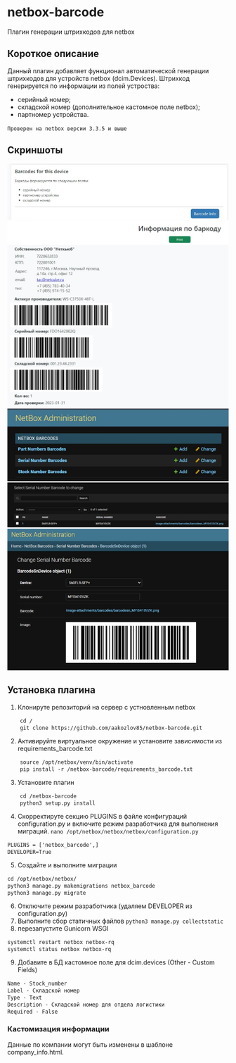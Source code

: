 # netbox-barcode
Плагин генерации штрихкодов для netbox

## Короткое описание

Данный плагин добавляет функционал автоматической генерации штрихкодов для устройств netbox (dcim.Devices). 
Штрихкод генерируется по информации из полей устроства: 
- серийный номер;
- складской номер (дополнительное кастомное поле netbox);
- партномер устройства.

`Проверен на netbox версии 3.3.5 и выше`

## Скриншоты
![Device Barcode Button](docs/img/netbox_device_button.jpg)
![Device Barcode Info](docs/img/netbox_device_barcode_info.jpg)
![Device Barcode Admin Menu](docs/img/netbox_admin1.jpg)
![Device Barcode Admin Menu](docs/img/netbox_admin2.jpg)
![Device Barcode Admin Menu](docs/img/netbox_admin3.jpg)

## Установка плагина

1. Клонируте репозиторий на сервер с устновленным netbox
```
	cd /
	git clone https://github.com/aakozlov85/netbox-barcode.git
```
2. Активируйте виртуальное окружение и установите зависимости из requirements_barcode.txt
```
	source /opt/netbox/venv/bin/activate
	pip install -r /netbox-barcode/requirements_barcode.txt
```
3. Установите плагин
```
	cd /netbox-barcode
	python3 setup.py install
```
4.  Скорректируте секцию PLUGINS в файле конфигураций configuration.py и включите режим разработчика для выполнения миграций.
`
nano /opt/netbox/netbox/netbox/configuration.py
`
```
PLUGINS = ['netbox_barcode',]
DEVELOPER=True
```
5. Создайте и выполните миграции
```
cd /opt/netbox/netbox/
python3 manage.py makemigrations netbox_barcode
python3 manage.py migrate
```
6. Отключите режим разработчика (удаляем DEVELOPER из configuration.py)
7. Выполните сбор статичных файлов
`python3 manage.py collectstatic`
8.  перезапустите Gunicorn WSGI
```
systemctl restart netbox netbox-rq
systemctl status netbox netbox-rq
```
9. Добавите в БД кастомное поле для dcim.devices (Other - Custom Fields)
```
Name - Stock_number
Label - Складской номер
Type - Text
Description - Складской номер для отдела логистики
Required - False
```

### Кастомизация информации

Данные по компании могут быть изменены в шаблоне company_info.html.
